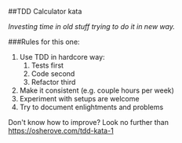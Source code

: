 ##TDD Calculator kata

*Investing time in old stuff trying to do it in new way.*

###Rules for this one:
1. Use TDD in hardcore way:
    1. Tests first
    1. Code second
    1. Refactor third
2. Make it consistent (e.g. couple hours per week)
3. Experiment with setups are welcome
4. Try to document enlightments and problems

Don't know how to improve? Look no further than https://osherove.com/tdd-kata-1
